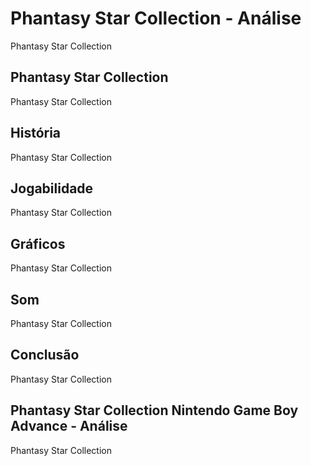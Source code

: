 ---
---

# Phantasy Star Collection - Análise

Phantasy Star Collection

## Phantasy Star Collection

Phantasy Star Collection

## História

Phantasy Star Collection

## Jogabilidade

Phantasy Star Collection

## Gráficos

Phantasy Star Collection

## Som

Phantasy Star Collection

## Conclusão

Phantasy Star Collection

## Phantasy Star Collection Nintendo Game Boy Advance - Análise

Phantasy Star Collection
